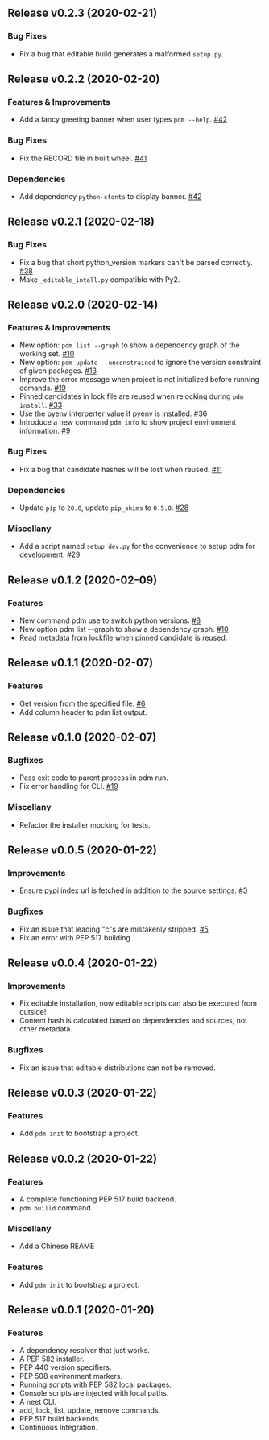 Release v0.2.3 (2020-02-21)
---------------------------

### Bug Fixes

- Fix a bug that editable build generates a malformed `setup.py`.


Release v0.2.2 (2020-02-20)
---------------------------

### Features & Improvements

- Add a fancy greeting banner when user types `pdm --help`. [#42](https://github.com/frostming/pdm/issues/42)

### Bug Fixes

- Fix the RECORD file in built wheel. [#41](https://github.com/frostming/pdm/issues/41)

### Dependencies

- Add dependency `python-cfonts` to display banner. [#42](https://github.com/frostming/pdm/issues/42)


Release v0.2.1 (2020-02-18)
---------------------------

### Bug Fixes

- Fix a bug that short python_version markers can't be parsed correctly. [#38](https://github.com/frostming/pdm/issues/38)
- Make `_editable_intall.py` compatible with Py2.


Release v0.2.0 (2020-02-14)
---------------------------

### Features & Improvements

- New option: `pdm list --graph` to show a dependency graph of the working set. [#10](https://github.com/frostming/pdm/issues/10)
- New option: `pdm update --unconstrained` to ignore the version constraint of given packages. [#13](https://github.com/frostming/pdm/issues/13)
- Improve the error message when project is not initialized before running comands. [#19](https://github.com/frostming/pdm/issues/19)
- Pinned candidates in lock file are reused when relocking during `pdm install`. [#33](https://github.com/frostming/pdm/issues/33)
- Use the pyenv interperter value if pyenv is installed. [#36](https://github.com/frostming/pdm/issues/36)
- Introduce a new command `pdm info` to show project environment information. [#9](https://github.com/frostming/pdm/issues/9)

### Bug Fixes

- Fix a bug that candidate hashes will be lost when reused. [#11](https://github.com/frostming/pdm/issues/11)

### Dependencies

- Update `pip` to `20.0`, update `pip_shims` to `0.5.0`. [#28](https://github.com/frostming/pdm/issues/28)

### Miscellany

- Add a script named `setup_dev.py` for the convenience to setup pdm for development. [#29](https://github.com/frostming/pdm/issues/29)


Release v0.1.2 (2020-02-09)
---------------------------

### Features

- New command pdm use to switch python versions. [#8](https://github.com/frostming/pdm/issues/8)
- New option pdm list --graph to show a dependency graph. [#10](https://github.com/frostming/pdm/issues/10)
- Read metadata from lockfile when pinned candidate is reused.

Release v0.1.1 (2020-02-07)
---------------------------

### Features

- Get version from the specified file. [#6](https://github.com/frostming/pdm/issues/6)
- Add column header to pdm list output.

Release v0.1.0 (2020-02-07)
---------------------------

### Bugfixes

- Pass exit code to parent process in pdm run.
- Fix error handling for CLI. [#19](https://github.com/frostming/pdm/issues/19)

### Miscellany

- Refactor the installer mocking for tests.

Release v0.0.5 (2020-01-22)
---------------------------

### Improvements

- Ensure pypi index url is fetched in addition to the source settings. [#3](https://github.com/frostming/pdm/issues/3)

### Bugfixes

- Fix an issue that leading "c"s are mistakenly stripped. [#5](https://github.com/frostming/pdm/issues/5)
- Fix an error with PEP 517 building.

Release v0.0.4 (2020-01-22)
---------------------------

### Improvements

- Fix editable installation, now editable scripts can also be executed from outside!
- Content hash is calculated based on dependencies and sources, not other metadata.

### Bugfixes

- Fix an issue that editable distributions can not be removed.

Release v0.0.3 (2020-01-22)
---------------------------

### Features

- Add `pdm init` to bootstrap a project.

Release v0.0.2 (2020-01-22)
---------------------------

### Features

- A complete functioning PEP 517 build backend.
- `pdm builld` command.

### Miscellany

- Add a Chinese REAME

### Features

- Add `pdm init` to bootstrap a project.

Release v0.0.1 (2020-01-20)
---------------------------

### Features

- A dependency resolver that just works.
- A PEP 582 installer.
- PEP 440 version specifiers.
- PEP 508 environment markers.
- Running scripts with PEP 582 local packages.
- Console scripts are injected with local paths.
- A neet CLI.
- add, lock, list, update, remove commands.
- PEP 517 build backends.
- Continuous Integration.
